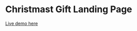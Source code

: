 # Christmast Gift Landing Page
[Live demo here](https://weexid.github.io/christmas-gift-landing-page/)
